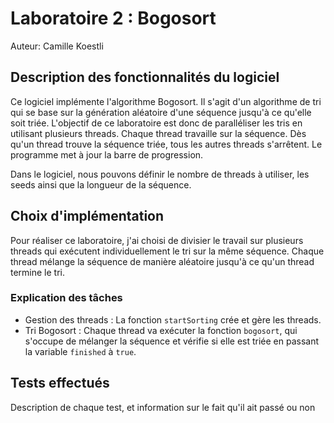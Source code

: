 # Laboratoire 2 : Bogosort

Auteur: Camille Koestli

## Description des fonctionnalités du logiciel
Ce logiciel implémente l'algorithme Bogosort. Il s'agit d'un algorithme de tri qui se base sur la génération aléatoire d'une séquence jusqu'à ce qu'elle soit triée. L'objectif de ce laboratoire est donc de paralléliser les tris en utilisant plusieurs threads. Chaque thread travaille sur la séquence. Dès qu'un thread trouve la séquence triée, tous les autres threads s'arrêtent. Le programme met à jour la barre de progression.

Dans le logiciel, nous pouvons définir le nombre de threads à utiliser, les seeds ainsi que la longueur de la séquence.


## Choix d'implémentation
Pour réaliser ce laboratoire, j'ai choisi de divisier le travail sur plusieurs threads qui exécutent individuellement le tri sur la même séquence. Chaque thread mélange la séquence de manière aléatoire jusqu'à ce qu'un thread termine le tri.

### Explication des tâches
- Gestion des threads : La fonction `startSorting` crée et gère les threads.
- Tri Bogosort : Chaque thread va exécuter la fonction `bogosort`, qui s'occupe de mélanger la séquence et vérifie si elle est triée en passant la variable `finished` à `true`.

## Tests effectués


Description de chaque test, et information sur le fait qu'il ait passé ou non